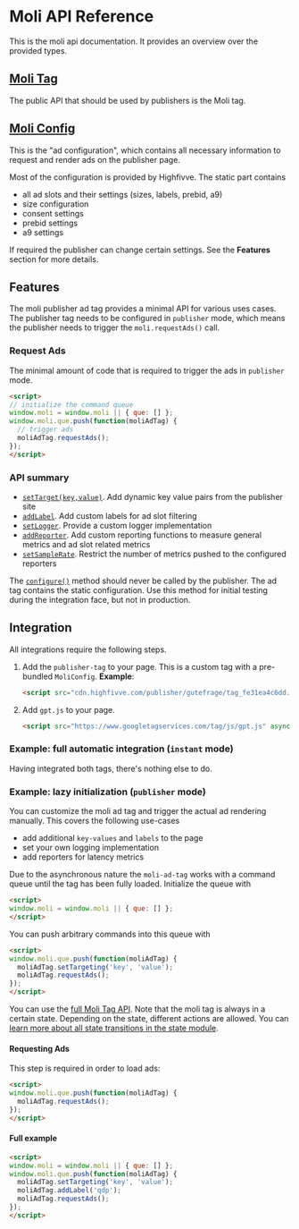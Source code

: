 # Moli API Reference

This is the moli api documentation. It provides an overview over the provided types.

## [Moli Tag](interfaces/_moli_.moli.molitag.html)

The public API that should be used by publishers is the Moli tag.

## [Moli Config](interfaces/_moli_.moli.moliconfig.html)

This is the "ad configuration", which contains all necessary information to request and render ads on the publisher page.

Most of the configuration is provided by Highfivve. The static part contains

- all ad slots and their settings (sizes, labels, prebid, a9)
- size configuration
- consent settings
- prebid settings
- a9 settings

If required the publisher can change certain settings. See the **Features** section for more details.

## Features

The moli publisher ad tag provides a minimal API for various uses cases. The publisher tag needs to be
configured in `publisher` mode, which means the publisher needs to trigger the `moli.requestAds()` call.

### Request Ads

The minimal amount of code that is required to trigger the ads in `publisher` mode.


```html
<script>
// initialize the command queue
window.moli = window.moli || { que: [] };
window.moli.que.push(function(moliAdTag) {
  // trigger ads
  moliAdTag.requestAds();
});
</script>
```

### API summary

- [`setTarget(key,value)`](interfaces/_moli_.moli.molitag.html#settargeting). Add dynamic key value pairs from the publisher site
- [`addLabel`](interfaces/_moli_.moli.molitag.html#addlabel). Add custom labels for ad slot filtering
- [`setLogger`](interfaces/_moli_.moli.molitag.html#setlogger). Provide a custom logger implementation
- [`addReporter`](interfaces/_moli_.moli.molitag.html#addreporter). Add custom reporting functions to measure general metrics and ad slot related metrics
- [`setSampleRate`](interfaces/_moli_.moli.molitag.html#setsamplerate). Restrict the number of metrics pushed to the configured reporters


The [`configure()`](interfaces/_moli_.moli.molitag.html#configure) method should never be called by the publisher. The ad tag contains the
static configuration. Use this method for initial testing during the integration face, but not in production.

## Integration

All integrations require the following steps.

1. Add the `publisher-tag` to your page. This is a custom tag with a pre-bundled `MoliConfig`.
   **Example**:
   ```html
   <script src="cdn.highfivve.com/publisher/gutefrage/tag_fe31ea4c6dd.js" async/></script>
   ```
2. Add `gpt.js` to your page.
   ```html
   <script src="https://www.googletagservices.com/tag/js/gpt.js" async></script>
   ```



### Example: full automatic integration (`instant` mode)

Having integrated both tags, there's nothing else to do.


### Example: lazy initialization (`publisher` mode)

You can customize the moli ad tag and trigger the actual ad rendering manually. This
covers the following use-cases

* add additional `key-values` and `labels` to the page
* set your own logging implementation
* add reporters for latency metrics

Due to the asynchronous nature the `moli-ad-tag` works with a command queue until the
tag has been fully loaded. Initialize the queue with

```html
<script>
window.moli = window.moli || { que: [] };
</script>
```

You can push arbitrary commands into this queue with

```html
<script>
window.moli.que.push(function(moliAdTag) {
  moliAdTag.setTargeting('key', 'value');
  moliAdTag.requestAds();
});
</script>
```

You can use the [full Moli Tag API](interfaces/_moli_.moli.molitag.html). Note that the moli tag is always
in a certain state. Depending on the state, different actions are allowed. 
You can [learn more about all state transitions in the state module](modules/_moli_.moli.state.html).

#### Requesting Ads

This step is required in order to load ads:

```html
<script>
window.moli.que.push(function(moliAdTag) {
  moliAdTag.requestAds();
});
</script>
```

#### Full example


```html
<script>
window.moli = window.moli || { que: [] };
window.moli.que.push(function(moliAdTag) {
  moliAdTag.setTargeting('key', 'value');
  moliAdTag.addLabel('qdp');
  moliAdTag.requestAds();
});
</script>
```
